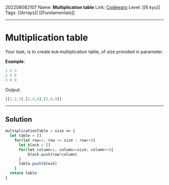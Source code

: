 202208082107
Name: **Multiplication table**
Link: [Codewars](https://www.codewars.com/kata/534d2f5b5371ecf8d2000a08)
Level:  [[6 kyu]]
Tags: [[Arrays]] [[Fundamentals]]

---

# Multiplication table

Your task, is to create `NxN` multiplication table, of size provided in parameter.

**Example**:

```js
1 2 3
2 4 6
3 6 9
```

Output: 

``` js
[[1,2,3],[2,4,6],[3,6,9]]
```


---

## Solution

``` javascript
multiplicationTable = size => {
  let table = []
    for(let row=1; row <= size ; row++){
      let block = []
      for(let column=1; column<=size; column++){
          block.push(row*column)
      }
      table.push(block)
    }
  return table
}
```